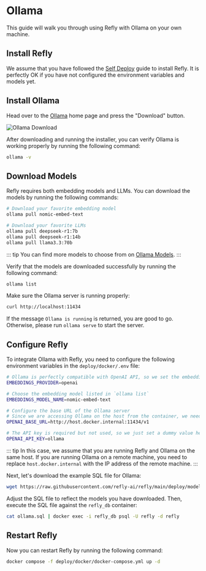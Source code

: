 # Ollama

This guide will walk you through using Refly with Ollama on your own machine.

## Install Refly

We assume that you have followed the [Self Deploy](./index.md) guide to install Refly. It is perfectly OK if you have not configured the environment variables and models yet.

## Install Ollama

Head over to the [Ollama](https://ollama.com/docs/installation) home page and press the "Download" button.

![Ollama Download](/images/ollama-home.webp)

After downloading and running the installer, you can verify Ollama is working properly by running the following command:

```bash
ollama -v
```

## Download Models

Refly requires both embedding models and LLMs. You can download the models by running the following commands:

```bash
# Download your favorite embedding model
ollama pull nomic-embed-text

# Download your favorite LLMs
ollama pull deepseek-r1:7b
ollama pull deepseek-r1:14b
ollama pull llama3.3:70b
```

::: tip
You can find more models to choose from on [Ollama Models](https://ollama.com/search).
:::

Verify that the models are downloaded successfully by running the following command:

```bash
ollama list
```

Make sure the Ollama server is running properly:

```bash
curl http://localhost:11434
```

If the message `Ollama is running` is returned, you are good to go. Otherwise, please run `ollama serve` to start the server.

## Configure Refly

To integrate Ollama with Refly, you need to configure the following environment variables in the `deploy/docker/.env` file:

```bash
# Ollama is perfectly compatible with OpenAI API, so we set the embedding provider to openai here
EMBEDDINGS_PROVIDER=openai

# Choose the embedding model listed in `ollama list`
EMBEDDINGS_MODEL_NAME=nomic-embed-text

# Configure the base URL of the Ollama server
# Since we are accessing Ollama on the host from the container, we need to use `host.docker.internal`
OPENAI_BASE_URL=http://host.docker.internal:11434/v1

# The API key is required but not used, so we just set a dummy value here
OPENAI_API_KEY=ollama
```

::: tip
In this case, we assume that you are running Refly and Ollama on the same host. If you are running Ollama on a remote machine, you need to replace `host.docker.internal` with the IP address of the remote machine.
:::

Next, let's download the example SQL file for Ollama:

```bash
wget https://raw.githubusercontent.com/refly-ai/refly/main/deploy/model-providers/ollama.sql
```

Adjust the SQL file to reflect the models you have downloaded. Then, execute the SQL file against the `refly_db` container:

```bash
cat ollama.sql | docker exec -i refly_db psql -U refly -d refly
```

## Restart Refly

Now you can restart Refly by running the following command:

```bash
docker compose -f deploy/docker/docker-compose.yml up -d
```
